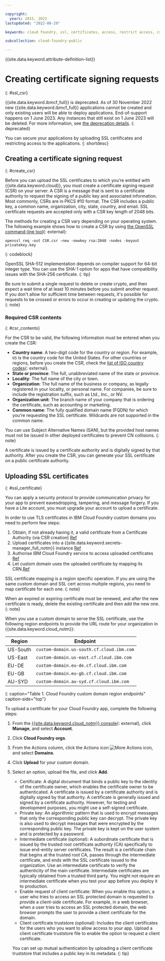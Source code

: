 ```yaml
---

copyright:
  years: 2015, 2022
lastupdated: "2022-08-29"

keywords: cloud foundry, ssl, certificates, access, restrict access, csr, upload, import, csr, certificate signing request

subcollection: cloud-foundry-public

---
```


{{site.data.keyword.attribute-definition-list}}

# Creating certificate signing requests
{: #ssl_csr}

{{site.data.keyword.ibmcf_full}} is deprecated. As of 30 November 2022 new {{site.data.keyword.ibmcf_full}} applications cannot be created and only existing users will be able to deploy applications. End-of-support happens on 1 June 2023. Any instances that still exist on 1 June 2023 will be deleted. For more information, see [the deprecation details](/docs/cloud-foundry-public?topic=cloud-foundry-public-deprecation).
{: deprecated}

You can secure your applications by uploading SSL certificates and restricting access to the applications. 
{: shortdesc}

## Creating a certificate signing request
{: #create_csr}

Before you can upload the SSL certificates to which you’re entitled with {{site.data.keyword.cloud}}, you must create a certificate signing request (CSR) on your server. A CSR is a message that is sent to a certificate authority to request the signing of a public key and associated information. Most commonly, CSRs are in PKCS #10 format. The CSR includes a public key, a common name, organization, city, state, country, and email. SSL certificate requests are accepted only with a CSR key length of 2048 bits.

The methods for creating a CSR vary depending on your operating system. The following example shows how to create a CSR by using [the OpenSSL command-line tool](https://www.openssl.org/){: external}:

```text
openssl req -out CSR.csr -new -newkey rsa:2048 -nodes -keyout privatekey.key
```
{: codeblock}

OpenSSL SHA-512 implementation depends on compiler support for 64-bit integer type. You can use the SHA-1 option for apps that have compatibility issues with the SHA-256 certificate.
{: tip}

Be sure to submit a single request to delete or create crypto, and then expect a wait time of at least 10 minutes before you submit another request. If you don't allow for sufficient time between requests, it's possible for requests to be crossed or errors to occur in creating or updating the crypto.
{: note}

### Required CSR contents
{: #csr_contents}

For the CSR to be valid, the following information must be entered when you create the CSR:

* **Country name**: A two-digit code for the country or region. For example, `US` is the country code for the United States. For other countries or regions, before you create the CSR, check the [list of ISO country codes](https://www.iso.org/obp/ui/#search){: external}.
* **State or province**: The full, unabbreviated name of the state or province.
* **Locality**: The full name of the city or town.
* **Organization**: The full name of the business or company, as legally registered in your locality, or personal name. For companies, be sure to include the registration suffix, such as Ltd., Inc., or NV.
* **Organization unit**: The branch name of your company that is ordering the certificate, such as accounting or marketing.
* **Common name**: The fully qualified domain name (FQDN) for which you’re requesting the SSL certificate. Wildcards are not supported in the common name.

You can use Subject Alternative Names (SAN), but the provided host names must not be issued in other deployed certificates to prevent CN collisions.
{: note} 

A certificate is issued by a certificate authority and is digitally signed by that authority. After you create the CSR, you can generate your SSL certificate on a public certificate authority.

## Uploading SSL certificates
{: #ssl_certificate}

You can apply a security protocol to provide communication privacy for your app to prevent eavesdropping, tampering, and message forgery. If you have a Lite account, you must upgrade your account to upload a certificate.

In order to use TLS certificates in IBM Cloud Foundry custom domains you need to perform few steps:
1. Obtain, if not already having it,  a valid certificate from a Certificate Authority (via CSR creation) [Ref](/docs/cloud-foundry-public?topic=cloud-foundry-public-ssl_csr#create_csr)
2. Upload certificates into a {{site.data.keyword.secrets-manager_full_notm}} instance [Ref](/docs/cloud-foundry-public?topic=cloud-foundry-public-ssl_csr#ssl_import)
3. Authorise IBM Cloud Foundry service to  access uploaded certificates [Ref](/docs/cloud-foundry-public?topic=cloud-foundry-public-ssl_csr#ssl_cert_auth)
4. Let custom domain uses the uploaded certificate by mapping its CRN.[Ref](/docs/cloud-foundry-public?topic=cloud-foundry-public-ssl_csr#ssl_cert_custom_domain)

SSL certificate mapping is a region specific operation. If you are using the same custom domain and SSL cert across multiple regions, you need to map certificate for each one.
{: note}

When an expired or expiring certificate must be renewed, and after the new certificate is ready, delete the existing certificate and then add the new one.
{: note}

When you use a custom domain to serve the SSL certificate, use the following region endpoints to provide the URL route for your organization in {{site.data.keyword.cloud_notm}}:

| Region | Endpoint |
| ------ | -------- |
| US-South | `custom-domain.us-south.cf.cloud.ibm.com` |
| US-East | `custom-domain.us-east.cf.cloud.ibm.com` |
| EU-DE | `custom-domain.eu-de.cf.cloud.ibm.com` |
| EU-GB | `custom-domain.eu-gb.cf.cloud.ibm.com` |
| AU-SYD | `custom-domain.au-syd.cf.cloud.ibm.com` | 
{: caption="Table 1. Cloud Foundry custom domain region endpoints" caption-side="top"}

To upload a certificate for your Cloud Foundry app, complete the following steps:

1. From the [{{site.data.keyword.cloud_notm}} console](https://{DomainName}){: external}, click **Manage**, and select **Account**.
2. Click **Cloud Foundry orgs**.
3. From the Actions column, click the Actions icon ![More Actions icon](../icons/action-menu-icon.svg), and select **Domains**.
4. Click **Upload** for your custom domain.
5. Select an option, upload the file, and click **Add**.
  
    * Certificate: A digital document that binds a public key to the identity of the certificate owner, which enables the certificate owner to be authenticated. A certificate is issued by a certificate authority and is digitally signed by that authority. A certificate is generally issued and signed by a certificate authority. However, for testing and development purposes, you might use a self-signed certificate.
    * Private key: An algorithmic pattern that is used to encrypt messages that only the corresponding public key can decrypt. The private key is also used to decrypt messages that were encrypted by the corresponding public key. The private key is kept on the user system and is protected by a password.
    * Intermediate certificate (optional): A subordinate certificate that is issued by the trusted root certificate authority (CA) specifically to issue end-entity server certificates. The result is a certificate chain that begins at the trusted root CA, passes through the intermediate certificate, and ends with the SSL certificate issued to the organization. Use an intermediate certificate to verify the authenticity of the main certificate. Intermediate certificates are typically obtained from a trusted third party. You might not require an intermediate certificate when you test your app before you deploy it to production.
    * Enable request of client certificate: When you enable this option, a user who tries to access an SSL protected domain is requested to provide a client-side certificate. For example, in a web browser, when a user tries to access an SSL protected domain, the web browser prompts the user to provide a client certificate for the domain.   
    * Client certificate truststore (optional): Includes the client certificates for the users who you want to allow access to your app. Upload a client certificate truststore file to enable the option to request a client certificate.
  
    You can set up mutual authentication by uploading a client certificate truststore that includes a public key in its metadata.
    {: tip}



